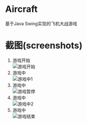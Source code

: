 # Aircraft
基于Java Swing实现的飞机大战游戏

# 截图(screenshots)
1. 游戏开始  
    ![游戏开始](https://github.com/lzjyzq2/Aircraft/blob/main/screenshots/game1.png)
2. 游戏中  
    ![游戏中1](https://github.com/lzjyzq2/Aircraft/blob/main/screenshots/game2.png)
3. 游戏中  
    ![游戏暂停](https://github.com/lzjyzq2/Aircraft/blob/main/screenshots/game3.png)
4. 游戏中  
    ![游戏中2](https://github.com/lzjyzq2/Aircraft/blob/main/screenshots/game4.png)
5. 游戏中  
    ![游戏结束](https://github.com/lzjyzq2/Aircraft/blob/main/screenshots/game5.png)